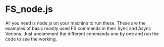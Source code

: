 # FS_node.js
All you need is node.js on your machine to run these.
These are the examples of basic mostly used FS commands in their Sync and Async Verions.
Just uncomment the different commands one by one and run the code to see the working.
